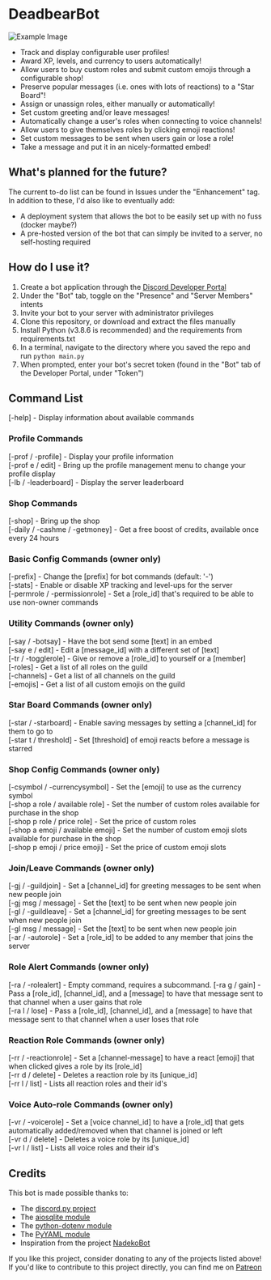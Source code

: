 # DeadbearBot
![Example Image](https://puu.sh/GlPqj/136b74f98e.gif)

* Track and display configurable user profiles!
* Award XP, levels, and currency to users automatically!
* Allow users to buy custom roles and submit custom emojis through a configurable shop!
* Preserve popular messages (i.e. ones with lots of reactions) to a "Star Board"!
* Assign or unassign roles, either manually or automatically!
* Set custom greeting and/or leave messages!
* Automatically change a user's roles when connecting to voice channels!
* Allow users to give themselves roles by clicking emoji reactions!
* Set custom messages to be sent when users gain or lose a role!
* Take a message and put it in an nicely-formatted embed!

## What's planned for the future?
The current to-do list can be found in Issues under the "Enhancement" tag. In addition to these, I'd also like to eventually add:
* A deployment system that allows the bot to be easily set up with no fuss (docker maybe?)
* A pre-hosted version of the bot that can simply be invited to a server, no self-hosting required

## How do I use it?
1. Create a bot application through the [Discord Developer Portal](https://discord.com/developers/applications/)
2. Under the "Bot" tab, toggle on the "Presence" and "Server Members" intents
3. Invite your bot to your server with administrator privileges
4. Clone this repository, or download and extract the files manually
5. Install Python (v3.8.6 is recommended) and the requirements from requirements.txt
6. In a terminal, navigate to the directory where you saved the repo and run `python main.py`
7. When prompted, enter your bot's secret token (found in the "Bot" tab of the Developer Portal, under "Token")

## Command List ##
[-help] - Display information about available commands  

### Profile Commands
[-prof / -profile] - Display your profile information  
[-prof e / edit] - Bring up the profile management menu to change your profile display  
[-lb / -leaderboard] - Display the server leaderboard  

### Shop Commands
[-shop] - Bring up the shop  
[-daily / -cashme / -getmoney] - Get a free boost of credits, available once every 24 hours  

### Basic Config Commands (owner only)
[-prefix] - Change the [prefix] for bot commands (default: '-')  
[-stats] - Enable or disable XP tracking and level-ups for the server  
[-permrole / -permissionrole] - Set a [role_id] that's required to be able to use non-owner commands  

### Utility Commands (owner only)
[-say / -botsay] - Have the bot send some [text] in an embed  
[-say e / edit] - Edit a [message_id] with a different set of [text]  
[-tr / -togglerole] - Give or remove a [role_id] to yourself or a [member]  
[-roles] - Get a list of all roles on the guild  
[-channels] - Get a list of all channels on the guild  
[-emojis] - Get a list of all custom emojis on the guild  

### Star Board Commands (owner only)
[-star / -starboard] - Enable saving messages by setting a [channel_id] for them to go to  
[-star t / threshold] - Set [threshold] of emoji reacts before a message is starred  

### Shop Config Commands (owner only)
[-csymbol / -currencysymbol] - Set the [emoji] to use as the currency symbol  
[-shop a role / available role] - Set the number of custom roles available for purchase in the shop  
[-shop p role / price role] - Set the price of custom roles  
[-shop a emoji / available emoji] - Set the number of custom emoji slots available for purchase in the shop  
[-shop p emoji / price emoji] - Set the price of custom emoji slots  

### Join/Leave Commands (owner only)
[-gj / -guildjoin] - Set a [channel_id] for greeting messages to be sent when new people join  
[-gj msg / message] - Set the [text] to be sent when new people join  
[-gl / -guildleave] - Set a [channel_id] for greeting messages to be sent when new people join  
[-gl msg / message] - Set the [text] to be sent when new people join  
[-ar / -autorole] - Set a [role_id] to be added to any member that joins the server  

### Role Alert Commands (owner only)
[-ra / -rolealert] - Empty command, requires a subcommand.
[-ra g / gain] - Pass a [role_id], [channel_id], and a [message] to have that message sent to that channel when a user gains that role  
[-ra l / lose] - Pass a [role_id], [channel_id], and a [message] to have that message sent to that channel when a user loses that role  

### Reaction Role Commands (owner only)
[-rr / -reactionrole] - Set a [channel-message] to have a react [emoji] that when clicked gives a role by its [role_id]  
[-rr d / delete] - Deletes a reaction role by its [unique_id]  
[-rr l / list] - Lists all reaction roles and their id's  

### Voice Auto-role Commands (owner only)
[-vr / -voicerole] - Set a [voice channel_id] to have a [role_id] that gets automatically added/removed when that channel is joined or left  
[-vr d / delete] - Deletes a voice role by its [unique_id]  
[-vr l / list] - Lists all voice roles and their id's  

## Credits
This bot is made possible thanks to:  
- The [discord.py project](https://github.com/Rapptz/discord.py)  
- The [aiosqlite module](https://github.com/jreese/aiosqlite)  
- The [python-dotenv module](https://github.com/theskumar/python-dotenv)  
- The [PyYAML module](https://github.com/yaml/pyyaml)  
- Inspiration from the project [NadekoBot](https://nadeko.bot/)

If you like this project, consider donating to any of the projects listed above!  
If you'd like to contribute to this project directly, you can find me on [Patreon](https://www.patreon.com/DEADBEAR)  
